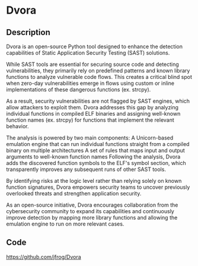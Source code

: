 # Dvora

## Description
Dvora is an open-source Python tool designed to enhance the detection capabilities of Static Application Security Testing (SAST) solutions.

While SAST tools are essential for securing source code and detecting vulnerabilities, they primarily rely on predefined patterns and known library functions to analyze vulnerable code flows. This creates a critical blind spot when zero-day vulnerabilities emerge in flows using custom or inline implementations of these dangerous functions (ex. strcpy).

As a result, security vulnerabilities are not flagged by SAST engines, which allow attackers to exploit them. Dvora addresses this gap by analyzing individual functions in compiled ELF binaries and assigning well-known function names (ex. strcpy) for functions that implement the relevant behavior.

The analysis is powered by two main components:
A Unicorn-based emulation engine that can run individual functions straight from a compiled binary on multiple architectures
A set of rules that maps input and output arguments to well-known function names
Following the analysis, Dvora adds the discovered function symbols to the ELF's symbol section, which transparently improves any subsequent runs of other SAST tools.

By identifying risks at the logic level rather than relying solely on known function signatures, Dvora empowers security teams to uncover previously overlooked threats and strengthen application security.

As an open-source initiative, Dvora encourages collaboration from the cybersecurity community to expand its capabilities and continuously improve detection by mapping more library functions and allowing the emulation engine to run on more relevant cases.

## Code
https://github.com/jfrog/Dvora
